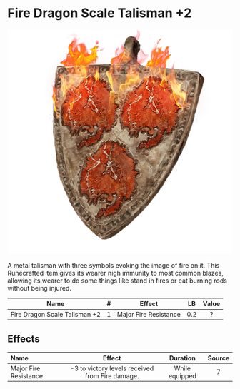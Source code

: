 # Fire Dragon Scale Talisman +2

![Copyrighted Image](FireDragonScaleTalisman+2.png)



A metal talisman with three symbols evoking the image of fire on it. This Runecrafted item gives its wearer nigh immunity to most common blazes, allowing its wearer to do some things like stand in fires or eat burning rods without being injured.



|             Name             | # |        Effect        | LB | Value |
| :---------------------------: | :-: | :-------------------: | :-: | :---: |
| Fire Dragon Scale Talisman +2 | 1 | Major Fire Resistance | 0.2 |   ?   |

## Effects

| Name                  |                     Effect                     |    Duration    | Source |
| :-------------------- | :---------------------------------------------: | :------------: | :-----------: |
| Major Fire Resistance | -3 to victory levels received from Fire damage. | While equipped |       7       |
